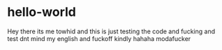 # hello-world
Hey there its me towhid 
and this is just testing the code 
and fucking and test
dnt mind my english
and fuckoff kindly
hahaha modafucker

